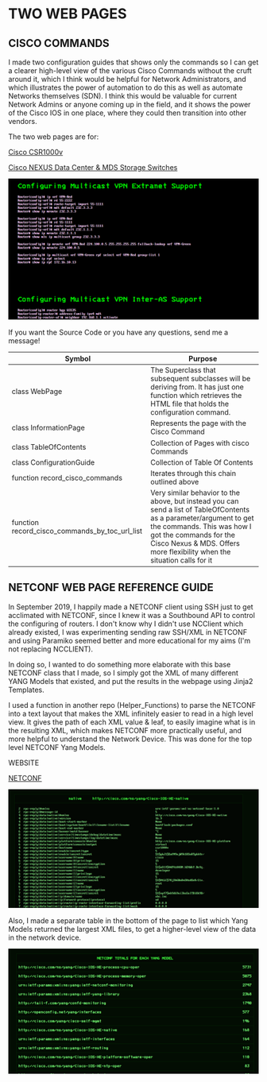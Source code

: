 # TWO WEB PAGES

## CISCO COMMANDS

I made two configuration guides that shows only the commands so I can get a clearer high-level view of the various Cisco Commands without the cruft around it, which I think would be helpful for Network Administrators, and which illustrates the power of automation to do this as well as automate Networks themselves (SDN). I think this would be valuable for current Network Admins or anyone coming up in the field, and it shows the power of the Cisco IOS in one place, where they could then transition into other vendors.

The two web pages are for:

[Cisco CSR1000v](https://mmulcahy222.github.io/configuration_csr_1000v.html)

[Cisco NEXUS Data Center & MDS Storage Switches](https://mmulcahy222.github.io/netconf.html)

![](images/csr_1000v.png)

If you want the Source Code or you have any questions, send me a message!

| Symbol                                         | Purpose                                                                                                                                                                                                                                                |
| ---------------------------------------------- | ------------------------------------------------------------------------------------------------------------------------------------------------------------------------------------------------------------------------------------------------------ |
| class WebPage                                  | The Superclass that subsequent subclasses will be deriving from. It has just one function which retrieves the HTML file that holds the configuration command.                                                                                          |
| class InformationPage                          | Represents the page with the Cisco Command                                                                                                                                                                                                             |
| class TableOfContents                          | Collection of Pages with cisco Commands                                                                                                                                                                                                                |
| class ConfigurationGuide                       | Collection of Table Of Contents                                                                                                                                                                                                                        |
| function record_cisco_commands                 | Iterates through this chain outlined above                                                                                                                                                                                                             |
| function record_cisco_commands_by_toc_url_list | Very similar behavior to the above, but instead you can send a list of TableOfContents as a parameter/argument to get the commands. This was how I got the commands for the Cisco Nexus & MDS. Offers more flexibility when the situation calls for it |

## NETCONF WEB PAGE REFERENCE GUIDE

In September 2019, I happily made a NETCONF client using SSH just to get acclimated with NETCONF, since I knew it was a Southbound API to control the configuring of routers. I don't know why I didn't use NCClient which already existed, I was experimenting sending raw SSH/XML in NETCONF and using Paramiko seemed better and more educational for my aims (I'm not replacing NCCLIENT).

In doing so, I wanted to do something more elaborate with this base NETCONF class that I made, so I simply got the XML of many different YANG Models that existed, and put the results in the webpage using Jinja2 Templates.

I used a function in another repo (Helper_Functions) to parse the NETCONF into a text layout that makes the XML infinitely easier to read in a high level view. It gives the path of each XML value & leaf, to easily imagine what is in the resulting XML, which makes NETCONF more practically useful, and more helpful to understand the Network Device. This was done for the top level NETCONF Yang Models.

WEBSITE

[NETCONF](https://mmulcahy222.github.io/netconf.html)

![](images/netconf_native.png)

Also, I made a separate table in the bottom of the page to list which Yang Models returned the largest XML files, to get a higher-level view of the data in the network device.

![](images/netconf_totals.png)
